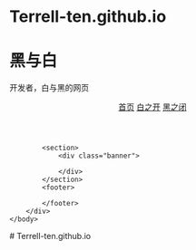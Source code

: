 # Terrell-ten.github.io
<!DOCTYPE html>
<html>
	<head>
		<meta charset="UTF-8">
		<title></title>
	</head>
	<body>
		<div class="web">
			<h1>黑与白</h1>
			<p>开发者，白与黑的网页</p>
			<header>
				<nav>
					<a href="">首页</a>
					<a href="">白之开</a>
					<a href="">黑之闭</a>
				</nav>
			</header>
			
			<section>
				<div class="banner">
					
				</div>
			</section>
			<footer>
				
			</footer>
		</div>
	</body>
</html>
# Terrell-ten.github.io
